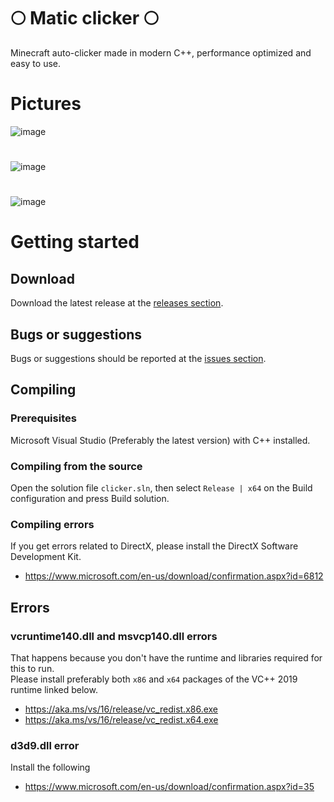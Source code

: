 # 🌕 Matic clicker 🌕
Minecraft auto-clicker made in modern C++, performance optimized and easy to use. 

# Pictures

![image](https://i.ibb.co/HKTwKtH/1.jpg)
#
![image](https://i.ibb.co/2y86pYq/2.jpg)
#
![image](https://i.ibb.co/tx3K6FJ/3.jpg)

# Getting started

## Download
Download the latest release at the [releases section](https://github.com/TheRealJoelmatic/Matic-Clicker/releases/tag/Release).

## Bugs or suggestions
Bugs or suggestions should be reported at the [issues section](https://github.com/TheRealJoelmatic/Matic-Clicker/issues).

## Compiling
### Prerequisites
Microsoft Visual Studio (Preferably the latest version) with C++ installed.

### Compiling from the source
Open the solution file `clicker.sln`, then select `Release | x64` on the Build configuration and press Build solution.

### Compiling errors
If you get errors related to DirectX, please install the DirectX Software Development Kit.
- https://www.microsoft.com/en-us/download/confirmation.aspx?id=6812

## Errors
### vcruntime140.dll and msvcp140.dll errors
That happens because you don't have the runtime and libraries required for this to run.  
Please install preferably both `x86` and `x64` packages of the VC++ 2019 runtime linked below.
- https://aka.ms/vs/16/release/vc_redist.x86.exe
- https://aka.ms/vs/16/release/vc_redist.x64.exe

### d3d9.dll error
Install the following
- https://www.microsoft.com/en-us/download/confirmation.aspx?id=35
